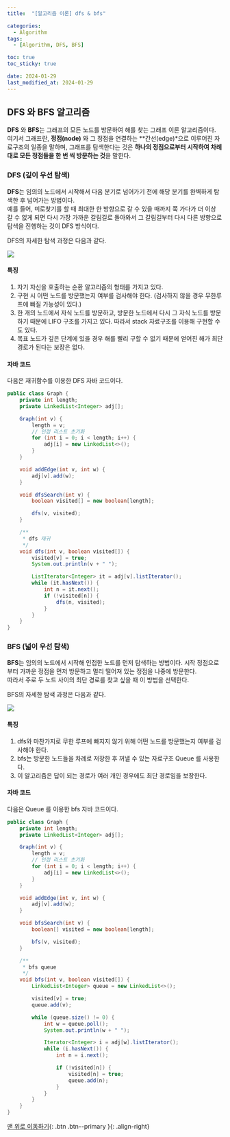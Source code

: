 ```yaml
---
title:  "[알고리즘 이론] dfs & bfs" 

categories:
  - Algorithm
tags:
  - [Algorithm, DFS, BFS]

toc: true
toc_sticky: true

date: 2024-01-29
last_modified_at: 2024-01-29
---
```

## DFS 와 BFS 알고리즘
**DFS** 와 **BFS**는 그래프의 모든 노드를 방문하여 해를 찾는 그래프 이론 알고리즘이다.  
여기서 그래프란, **정점(node)** 와 그 정점을 연결하는 **간선(edge)*으로 이루어진 자료구조의 일종을 말하며, 그래프를 탐색한다는 것은 **하나의 정점으로부터 시작하여 차례대로 모든 정점들을 한 번 씩 방문하는 것**을 말한다.

### DFS (깊이 우선 탐색)
**DFS**는 임의의 노드에서 시작해서 다음 분기로 넘어가기 전에 해당 분기를 완벽하게 탐색한 후 넘어가는 방법이다.  
예를 들어, 미로찾기를 할 때 최대한 한 방향으로 갈 수 있을 때까지 쭉 가다가 더 이상 갈 수 없게 되면 다시 가장 가까운 갈림길로 돌아와서 그 갈림길부터 다시 다른 방향으로 탐색을 진행하는 것이 DFS 방식이다.  
  
DFS의 자세한 탐색 과정은 다음과 같다.

<img src="../../assets/img/algorithm/dfs01.png">


#### 특징
1. 자기 자신을 호출하는 순환 알고리즘의 형태를 가지고 있다.
2. 구현 시 어떤 노드를 방문했는지 여부를 검사해야 한다. (검사하지 않을 경우 무한루프에 빠질 가능성이 있다.)
3. 한 개의 노드에서 자식 노드를 방문하고, 방문한 노드에서 다시 그 자식 노드를 방문하기 때문에 LIFO 구조를 가지고 있다. 따라서 stack 자료구조를 이용해 구현할 수도 있다.
4. 목표 노드가 깊은 단계에 있을 경우 해를 빨리 구할 수 없기 때문에 얻어진 해가 최단 경로가 된다는 보장은 없다.

#### 자바 코드
다음은 재귀함수를 이용한 DFS 자바 코드이다.  
  

```java
public class Graph {
    private int length;
    private LinkedList<Integer> adj[];

    Graph(int v) {
        length = v;
        // 인접 리스트 초기화
        for (int i = 0; i < length; i++) {
            adj[i] = new LinkedList<>();
        }
    }

    void addEdge(int v, int w) {
        adj[v].add(w);
    }

    void dfsSearch(int v) {
        boolean visited[] = new boolean[length];

        dfs(v, visited);
    }

    /**
     * dfs 재귀
     */
    void dfs(int v, boolean visited[]) {
        visited[v] = true;
        System.out.println(v + " ");

        ListIterator<Integer> it = adj[v].listIterator();
        while (it.hasNext()) {
            int n = it.next();
            if (!visited[n]) {
                dfs(n, visited);
            }
        }
    }
}
```

### BFS (넓이 우선 탐색)
**BFS**는 임의의 노드에서 시작해 인접한 노드를 먼저 탐색하는 방법이다. 시작 정점으로부터 가까운 정점을 먼저 방문하고 멀리 떨어져 있는 정점을 나중에 방문한다.  
따라서 주로 두 노드 사이의 최단 경로를 찾고 싶을 때 이 방법을 선택한다.  
  
BFS의 자세한 탐색 과정은 다음과 같다.

<img src="../../assets/img/algorithm/bfs01.png">

  
#### 특징
1. dfs와 마찬가지로 무한 루프에 빠지지 않기 위해 어떤 노드를 방문했는지 여부를 검사해야 한다.
2. bfs는 방문한 노드들을 차례로 저장한 후 꺼낼 수 있는 자료구조 Queue 를 사용한다.
3. 이 알고리즘은 답이 되는 경로가 여러 개인 경우에도 최단 경로임을 보장한다.


#### 자바 코드
다음은 Queue 를 이용한 bfs 자바 코드이다.  
  

```java
public class Graph {
    private int length;
    private LinkedList<Integer> adj[];

    Graph(int v) {
        length = v;
        // 인접 리스트 초기화
        for (int i = 0; i < length; i++) {
            adj[i] = new LinkedList<>();
        }
    }

    void addEdge(int v, int w) {
        adj[v].add(w);
    }

    void bfsSearch(int v) {
        boolean[] visited = new boolean[length];

        bfs(v, visited);
    }

    /**
     * bfs queue
     */
    void bfs(int v, boolean visited[]) {
        LinkedList<Integer> queue = new LinkedList<>();

        visited[v] = true;
        queue.add(v);

        while (queue.size() != 0) {
            int w = queue.poll();
            System.out.println(w + " ");

            Iterator<Integer> i = adj[w].listIterator();
            while (i.hasNext()) {
                int n = i.next();

                if (!visited[n]) {
                    visited[n] = true;
                    queue.add(n);
                }
            }
        }
    }
}
```

[맨 위로 이동하기](#){: .btn .btn--primary }{: .align-right}
